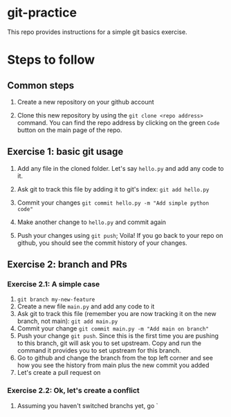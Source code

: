 # git-practice

This repo provides instructions for a simple git basics exercise.

# Steps to follow

## Common steps

1. Create a new repository on your github account

2. Clone this new repository by using the `git clone <repo address>` command. You can find the repo address by clicking on the green `Code` button on the main page of the repo.

## Exercise 1: basic git usage

1. Add any file in the cloned folder. Let's say `hello.py` and add any code to it.

2. Ask git to track this file by adding it to git's index: `git add hello.py`

3. Commit your changes `git commit hello.py -m "Add simple python code"`

4. Make another change to `hello.py` and commit again
   
5. Push your changes using `git push`; Voila! If you go back to your repo on github, you should see the commit history of your changes. 

## Exercise 2: branch and PRs

### Exercise 2.1: A simple case

1. `git branch my-new-feature`
2. Create a new file `main.py` and add any code to it
3. Ask git to track this file (remember you are now tracking it on the new branch, not main): `git add main.py`
4. Commit your change `git commit main.py -m "Add main on branch"`
5. Push your change `git push`. Since this is the first time you are pushing to this branch, git will ask you to set upstream. Copy and run the command it provides you to set upstream for this branch.
6. Go to github and change the branch from the top left corner and see how you see the history from main plus the new commit you added
7. Let's create a pull request on 

### Exercise 2.2: Ok, let's create a conflict

1. Assuming you haven't switched branchs yet, go `
